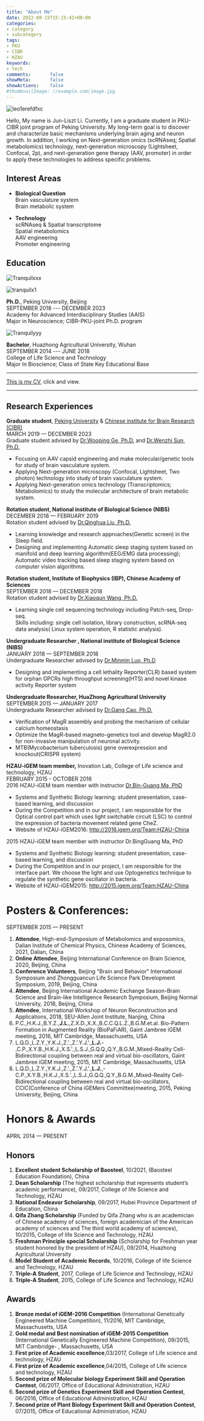 ```yaml
---
title: "About Me"
date: 2022-08-15T15:15:42+08:00
categories:
- category
- subcategory
tags:
- PKU
- CIBR
- HZAU
keywords:
- tech
comments:       false
showMeta:       false
showActions:    false
#thumbnailImage: //example.com/image.jpg
---
```


![leo1erefdfxc](/img/BillfishgPXSBX.PNG)

Hello, My name is Jun-Liszt Li. Currently, I am a graduate student in PKU-CIBR joint program of Peking University. My long-term goal is to discover and characterize basic mechanisms underlying brain aging and neuron growth. In addition, I working on Next-generation omics (scRNAseq; Spatial metabolomics) technology, next-generation microscopy (Lightsheet, Confocal, 2p), and next-generation gene therapy (AAV, promoter) in order to apply these technologies to address specific problems.


## Interest Areas

- **Biological Question**\
Brain vasculature system\
Brain metabolic system

- **Technology**\
scRNAseq & Spatial transcriptome\
Spatial metabolomics\
AAV engineering\
Promoter engineering

## Education

![Tranquilxxx](/img/BillfishgP.PNG)

![tranquilx1](/img/Image_22.png)

**Ph.D.**, Peking University, Beijing\
SEPTEMBER 2018 --- DECEMBER 2023\
Academy for Advanced Interdisciplinary Studies (AAIS)\
Major in Neuroscience; CIBR-PKU-joint Ph.D. program

![Tranquilyyy](/img/Hzau2018.png)

**Bachelor**, Huazhong Agricultural University, Wuhan\
SEPTEMBER 2014 --- JUNE 2018\
College of Life Science and Technology\
Major In Bioscience; Class of State Key Educational Base

---

[This is my CV](https://pkueducn-my.sharepoint.com/:b:/g/personal/lijun0705_pku_edu_cn/EVmuSZostuVFsCxtMO5xjlMBjKmKib9U-7qbgYvDbCj8-Q?e=x1tuLU), click and view.

---

## Research Experiences

**Graduate student**, [Peking University](https://english.pku.edu.cn/) & [Chinese institute for Brain Research (CIBR)](https://www.cibr.ac.cn/)\
MARCH 2019 — DECEMBER 2023\
Graduate student advised by [Dr.Wooping Ge, Ph.D.](https://www.cibr.ac.cn/science/team/detail/404?language=en) and [Dr.Wenzhi Sun, Ph.D.](https://www.cibr.ac.cn/science/team/detail/405?language=en)

- Focusing on AAV capsid engineering and make molecular/genetic tools for study of brain 
vasculature system.
- Applying Next-generation microscopy (Confocal, Lightsheet, Two photon) 
technology into study of brain vasculature system.
- Applying Next-generation omics technology (Transcriptomics; Metabolomics) to 
study the molecular architecture of brain metabolic system.

**Rotation student, National institute of Biological Science (NIBS)**\
DECEMBER 2018 — FEBRUARY 2019\
Rotation student advised by [Dr.Qinghua Liu, Ph.D.](http://www.nibs.ac.cn/en/yjsjyimgshow.php?cid=8&sid=25&id=1488)

- Learning knowledge and research approaches(Genetic screen) in the Sleep field.
- Designing and implementing Automatic sleep staging system based on manifold 
and deep learning algorithm(EEG/EMG data processing); Automatic video tracking 
based sleep staging system based on computer vision algorithms.

**Rotation student, Institute of Biophysics (IBP), Chinese Academy of Sciences**\
SEPTEMBER 2018 — DECEMBER 2018\
Rotation student advised by [Dr.Xiaoqun Wang, Ph.D.](http://wanglaboratory.org/?list_4/)

- Learning single cell sequencing technology including Patch-seq, Drop-seq.\
Skills including: single cell isolation, library construction, scRNA-seq data analysis( 
Linux system operation, R statistic analysis).

**Undergraduate Researcher , National institute of Biological Science (NIBS)**\
JANUARY 2018 — SEPTEMBER 2018\
Undergraduate Researcher advised by [Dr.Minmin Luo, Ph.D](http://www.nibs.ac.cn/en/yjsjyimgshow.php?cid=5&sid=6&id=775)

- Designing and implementing a cell lethality Reporter(CLR) based system for 
orphan GPCRs high throughput screening(HTS) and novel kinase activity Reporter 
system

**Undergraduate Researcher, HuaZhong Agricultural University**\
SEPTEMBER 2015 — JANUARY 2017\
Undergraduate Researcher advised by [Dr.Gang Cao, Ph.D.](https://hzaml.hzau.edu.cn/info/1155/2467.htm)
- Verification of MagR assembly and probing the mechanism of cellular calcium homeostasis 
- Optimize the MagR-based magneto-genetics tool and develop MagR2.0 for 
non-invasive manipulation of neuronal activity.
- MTB(Mycobacterium tuberculosis) gene overexpression and knockout(CRISPR system)

**HZAU-iGEM team member,**
Inovation Lab, College of Life science and technology, HZAU\
FEBRUARY 2015 - OCTOBER 2016\
2016 HZAU-iGEM team member with instructor [Dr.Bin-Guang Ma, PhD](http://encoi.hzau.edu.cn/info/1016/1034.htm)
- Systems and Synthetic Biology learning: student presentation, case-based learning, and discussion
- During the Competition and in our project, I am responsible for the Optical control part which uses light switchable circuit (LSC) to control the expression of bacteria movement related gene CheZ.
- Website of HZAU-iGEM2016: http://2016.igem.org/Team:HZAU-China

2015 HZAU-iGEM team member with instructor Dr.BingGuang Ma, PhD
- Systems and Synthetic Biology learning: student presentation, case-based learning, and discussion
- During the Competition and in our project, I am responsible for the interface part. We choose the light and use Optogenetics technique to regulate the synthetic gene oscillator in bacteria.
- Website of HZAU-iGEM2015: http://2015.igem.org/Team:HZAU-China


# Posters & Conferences:
SEPTEMBER 2015 — PRESENT
1. **Attendee**, High-end-Symposium of Metabolomics and exposomics, Dalian 
Institute of Chemical Physics, Chinese Academy of Sciences, 2021, Dalian, 
China
2. **Online Attendee**, Beijing International Conference on Brain Science, 2020, 
Beijing, China
3. **Conference Volunteers**, Beijing "Brain and Behavior" International Symposium 
and Zhongguancun Life Science Park Development Symposium, 2019, Beijing, 
China
4. **Attendee**, Beijing International Academic Exchange Season-Brain Science and 
Brain-like Intelligence Research Symposium, Beijing Normal University, 2018, 
Beijing, China
5. **Attendee**, International Workshop of Neuron Reconstruction and 
Applications, 2018, SEU-Allen Joint Institute, Nanjing, China
6. P.C.,H.K.J.,B.Y.Z.,**J.L.**,Z.X.D.,X.X.,B.C.C.Q.L.Z.,B.G.M.et.al. Bio-Pattern 
Formation in Augmented Reality (BioPaFiAR), Gaint Jambree iGEM meeting, 
2016, MIT Cambridge, Massachusetts, USA
7. L.Q.D.,L.Z.Y.,Y.K.J.,Z.'.,Z.'.Y.J.'.,**L.J.**-
,C.P.,X.Y.B.,H.K.J.,X.S.'.,L.S.J.,G.Q.Q.,Q.Y.,B.G.M.,Mixed-Reality 
Cell-Bidirectional coupling between real and virtual bio-oscillators, Gaint 
Jambree iGEM meeting, 2015, MIT Cambridge, Massachusetts, USA
8. L.Q.D.,L.Z.Y.,Y.K.J.,Z.'.,Z.'.Y.J.'.,**L.J.**,-
C.P.,X.Y.B.,H.K.J.,X.S.'.,L.S.J.,G.Q.Q.,Q.Y.,B.G.M.,Mixed-Reality 
Cell-Bidirectional coupling between real and virtual bio-oscillators, 
CCIC(Conference of China iGEMers Committee)meeting, 2015, Peking 
University, Beijing, China



# Honors & Awards 
APRIL 2014 — PRESENT

## Honors
1. **Excellent student Scholarship of Baosteel**, 10/2021, (Baosteel Education Foundation), China
2. **Dean Scholarship** (The highest scholarship that represents student’s academic 
performance), 09/2017, College of life Science and Technology, HZAU
3. **National Endeavor Scholarship**, 09/2017, Hubei Province Department of 
Education, China
4. **Qifa Zhang Scholarship** (Funded by Qifa Zhang who is an academician of Chinese 
academy of sciences, foreign academician of the American academy of sciences 
and The third world academy of sciences), 10/2015, College of life Science and 
Technology, HZAU
5. **Freshman Principle special Scholarship** (Scholarship for Freshman year student 
honored by the president of HZAU), 09/2014, Huazhong Agricultural University
6. **Model Student of Academic Records**, 10/2016, College of life Science and 
Technology, HZAU
7. **Triple-A Student**, 2017, College of Life Science and Technology, HZAU
8. **Triple-A Student**, 2015, College of Life Science and Technology, HZAU

## Awards
1. **Bronze medal of iGEM-2016 Competition** (International Genetically Engineered 
Machine Competition), 11/2016, MIT Cambridge, Massachusetts, USA
2. **Gold medal and Best nomination of iGEM-2015 Competition** (International 
Genetically Engineered Machine Competition), 09/2015, MIT Cambridge-
, Massachusetts, USA
3. **First prize of Academic excellence**,03/2017, College of Life science and 
technology, HZAU
4. **First prize of Academic excellence**,04/2015, College of Life science and 
technology, HZAU
5. **Second prize of Molecular biology Experiment Skill and Operation Contest**, 
06/2017, Office of Educational Administration, HZAU
6. **Second prize of Genetics Experiment Skill and Operation Contest**, 06/2016, 
Office of Educational Administration, HZAU
7. **Second prize of Plant Biology Experiment Skill and Operation Contest**, 07/2015, 
Office of Educational Administration, HZAU
